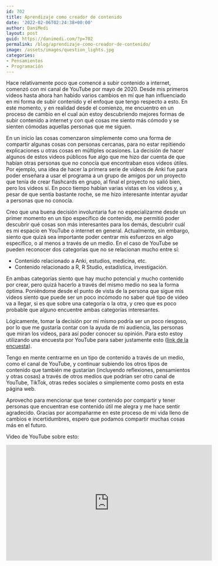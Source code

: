 ```yaml
---
id: 702
title: Aprendizaje como creador de contenido
date: '2022-02-06T02:24:38+00:00'
author: DaniMedi
layout: post
guid: https://danimedi.com/?p=702
permalink: /blog/aprendizaje-como-creador-de-contenido/
image: /assets/images/question_lights.jpg
categories:
- Pensamientos
- Programación
---
```


Hace relativamente poco que comencé a subir contenido a internet, comenzó con mi canal de YouTube por mayo de 2020. Desde mis primeros videos hasta ahora han habido varios cambios en mí que han influenciado en mi forma de subir contenido y el enfoque que tengo respecto a esto. En este momento, y en realidad desde el comienzo, me encuentro en un proceso de cambio en el cual aún estoy descubriendo mejores formas de subir contenido a internet y con qué cosas me siento más cómodo y se sienten cómodas aquellas personas que me siguen.

En un inicio las cosas comenzaron simplemente como una forma de compartir algunas cosas con personas cercanas, para no estar repitiendo explicaciones u otras cosas en múltiples ocasiones. La decisión de hacer algunos de estos videos públicos fue algo que me hizo dar cuenta de que habían otras personas que no conocía que encontraban esos videos útiles. Por ejemplo, una idea de hacer la primera serie de videos de Anki fue para poder enseñara a usar el programa a un grupo de amigos por un proyecto que tenía de crear flashcards en grupo, al final el proyecto no salió bien, pero los videos sí. En poco tiempo habían varias vistas en los videos y, a pesar de que sentía bastante roche, se me hizo interesante intentar ayudar a personas que no conocía.

Creo que una buena decisión involuntaria fue no especializarme desde un primer momento en un tipo específico de contenido, me permitió poder descubrir qué cosas son más interesantes para los demás, descubrir cuál es mi espacio en YouTube o internet en general. Actualmente, sin embargo, siento que quizá sea importante poder centrar mis esfuerzos en algo específico, o al menos a través de un medio. En el caso de YouTube se pueden reconocer dos categorías que no se relacionan mucho entre sí:

- Contenido relacionado a Anki, estudios, medicina, etc.
- Contenido relacionado a R, R Studio, estadística, investigación.

En ambas categorías siento que hay mucho potencial y mucho contenido por crear, pero quizá hacerlo a través del mismo medio no sea la forma óptima. Poniéndome desde el punto de vista de la persona que sigue mis videos siento que puede ser un poco incómodo no saber qué tipo de video va a llegar, si es que sobre una categoría o la otra, y creo que es poco probable que alguno encuentre ambas categorías interesantes.

Lógicamente, tomar la decisión por mí mismo podría ser un poco riesgoso, por lo que me gustaría contar con la ayuda de mi audiencia, las personas que miran los videos, para así poder conocer su opinión. Para esto estoy utilizando una encuesta por YouTube para saber justamente esto ([link de la encuesta](https://www.youtube.com/post/UgkxQaAujr2PFFHy8x84eYdiTJA6bvqgR4CD)).

Tengo en mente centrarme en un tipo de contenido a través de un medio, como el canal de YouTube, y continuar subiendo los otros tipos de contenido que también me gustarían (incluyendo reflexiones, pensamientos y otras cosas) a través de otros medios que podrían ser otro canal de YouTube, TikTok, otras redes sociales o simplemente como posts en esta página web.

Aprovecho para mencionar que tener contenido por compartir y tener personas que encuentran ese contenido útil me alegra y me hace sentir agradecido. Gracias por acompañarme en este proceso de mi vida lleno de cambios e incertidumbres, espero que podamos compartir muchas cosas más en el futuro.

Video de YouTube sobre esto:

<iframe width="560" height="315" src="https://www.youtube.com/embed/SGHIPQjYD00?si=FySl3AasHR9irf0T" title="YouTube video player" frameborder="0" allow="accelerometer; autoplay; clipboard-write; encrypted-media; gyroscope; picture-in-picture; web-share" referrerpolicy="strict-origin-when-cross-origin" allowfullscreen></iframe>
